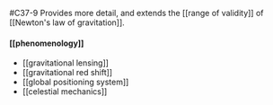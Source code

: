 #C37-9 
Provides more detail, and extends the [[range of validity]] of [[Newton's law of gravitation]]. 

#### [[phenomenology]]
- [[gravitational lensing]]
- [[gravitational red shift]]
- [[global positioning system]]
- [[celestial mechanics]]